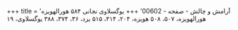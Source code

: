 +++
title = 'آرامش و چالش - صفحه - 00602'
+++
یوگسلاوی نجانی ۵۸۴ هورالهویزه هورالهویزه، ۵۰۷، ۵۰۸ هویزه، ۲۰۴، ۴۱۴، ۵۱۵ یزد، ۳۶، ۳۷۴، ۳۸۸ یوگسلاوی، ۱۹